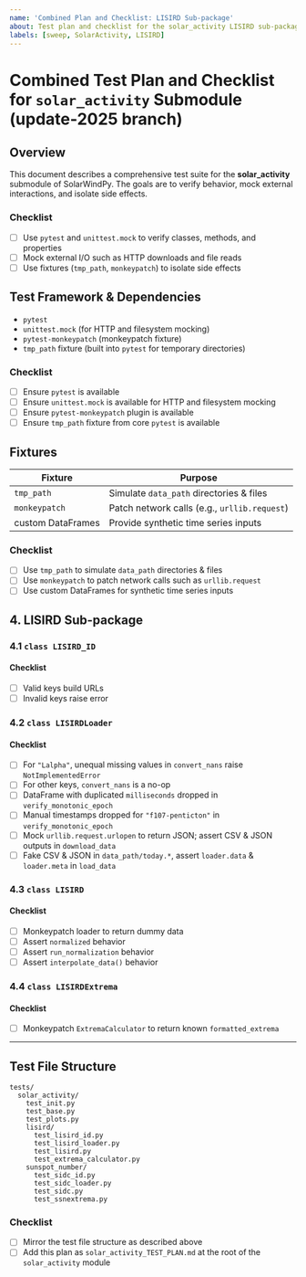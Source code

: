 ```yaml
---
name: 'Combined Plan and Checklist: LISIRD Sub-package'
about: Test plan and checklist for the solar_activity LISIRD sub-package.
labels: [sweep, SolarActivity, LISIRD]
---
```


<!--
This file was extracted from combined_test_plan_with_checklist_solar_activity.md.
Source lines: 1-45, 141-179, 239-263
-->

<!-- markdownlint-disable MD024 -->

# Combined Test Plan and Checklist for `solar_activity` Submodule (update-2025 branch)

## Overview

This document describes a comprehensive test suite for the
**solar_activity** submodule of SolarWindPy. The goals are to verify
behavior, mock external interactions, and isolate side effects.

### Checklist

- [ ] Use `pytest` and `unittest.mock` to verify classes, methods, and properties
- [ ] Mock external I/O such as HTTP downloads and file reads
- [ ] Use fixtures (`tmp_path`, `monkeypatch`) to isolate side effects

## Test Framework & Dependencies

- `pytest`
- `unittest.mock` (for HTTP and filesystem mocking)
- `pytest-monkeypatch` (monkeypatch fixture)
- `tmp_path` fixture (built into `pytest` for temporary directories)

### Checklist

- [ ] Ensure `pytest` is available
- [ ] Ensure `unittest.mock` is available for HTTP and filesystem mocking
- [ ] Ensure `pytest-monkeypatch` plugin is available
- [ ] Ensure `tmp_path` fixture from core `pytest` is available

## Fixtures

| Fixture | Purpose |
| ----------------- | -------------------------------------------- |
| `tmp_path` | Simulate `data_path` directories & files |
| `monkeypatch` | Patch network calls (e.g., `urllib.request`) |
| custom DataFrames | Provide synthetic time series inputs |

### Checklist

- [ ] Use `tmp_path` to simulate `data_path` directories & files
- [ ] Use `monkeypatch` to patch network calls such as `urllib.request`
- [ ] Use custom DataFrames for synthetic time series inputs

## 4. LISIRD Sub-package

### 4.1 `class LISIRD_ID`

#### Checklist

- [ ] Valid keys build URLs
- [ ] Invalid keys raise error

### 4.2 `class LISIRDLoader`

#### Checklist

- [ ] For `"Lalpha"`, unequal missing values in `convert_nans` raise `NotImplementedError`
- [ ] For other keys, `convert_nans` is a no-op
- [ ] DataFrame with duplicated `milliseconds` dropped in `verify_monotonic_epoch`
- [ ] Manual timestamps dropped for `"f107-penticton"` in `verify_monotonic_epoch`
- [ ] Mock `urllib.request.urlopen` to return JSON; assert CSV & JSON outputs in
  `download_data`
- [ ] Fake CSV & JSON in `data_path/today.*`, assert `loader.data` & `loader.meta`
  in `load_data`

### 4.3 `class LISIRD`

#### Checklist

- [ ] Monkeypatch loader to return dummy data
- [ ] Assert `normalized` behavior
- [ ] Assert `run_normalization` behavior
- [ ] Assert `interpolate_data()` behavior

### 4.4 `class LISIRDExtrema`

#### Checklist

- [ ] Monkeypatch `ExtremaCalculator` to return known `formatted_extrema`

______________________________________________________________________

## Test File Structure

```text
tests/
  solar_activity/
    test_init.py
    test_base.py
    test_plots.py
    lisird/
      test_lisird_id.py
      test_lisird_loader.py
      test_lisird.py
      test_extrema_calculator.py
    sunspot_number/
      test_sidc_id.py
      test_sidc_loader.py
      test_sidc.py
      test_ssnextrema.py
```

### Checklist

- [ ] Mirror the test file structure as described above
- [ ] Add this plan as `solar_activity_TEST_PLAN.md` at the root of the
  `solar_activity` module
